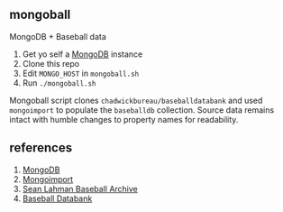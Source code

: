 ## mongoball

MongoDB + Baseball data

1. Get yo self a [MongoDB](https://mongodb.com) instance
1. Clone this repo
1. Edit `MONGO_HOST` in `mongoball.sh`
1. Run `./mongoball.sh`

Mongoball script clones `chadwickbureau/baseballdatabank` and used `mongoimport` to populate the `baseballdb` collection.  Source data remains intact with humble changes to property names for readability.

## references

1. [MongoDB](https://mongodb.com)
1. [Mongoimport](https://docs.mongodb.com/manual/reference/program/mongoimport/)
1. [Sean Lahman Baseball Archive](http://www.seanlahman.com/baseball-archive/statistics/)
1. [Baseball Databank](https://github.com/chadwickbureau/baseballdatabank)

